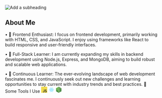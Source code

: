 ![Add a subheading](https://github.com/imranhasan2/imranhasan2/assets/155256695/30336cdb-c118-4a43-9afb-7a73e3db96c9)
## About Me

• 🌟 Frontend Enthusiast: I focus on frontend development, primarily working with HTML, CSS, and JavaScript. I enjoy using frameworks like React to build responsive and user-friendly interfaces.

• 🚀 Full-Stack Learner: I am currently expanding my skills in backend development using Node.js, Express, and MongoDB, aiming to build robust and scalable web applications.

• 🚀 Continuous Learner: The ever-evolving landscape of web development fascinates me. I continuously seek out new challenges and learning opportunities to stay current with industry trends and best practices.
🚀 Some Tools I Use
<code><img height="20" alt="javascript" src="https://raw.githubusercontent.com/github/explore/80688e429a7d4ef2fca1e82350fe8e3517d3494d/topics/javascript/javascript.png"></code>
<code><img height="20" alt="react" src="https://raw.githubusercontent.com/github/explore/80688e429a7d4ef2fca1e82350fe8e3517d3494d/topics/react/react.png"></code>
<code><img height="20" alt="nodejs" src="https://raw.githubusercontent.com/github/explore/80688e429a7d4ef2fca1e82350fe8e3517d3494d/topics/nodejs/nodejs.png"></code>    
